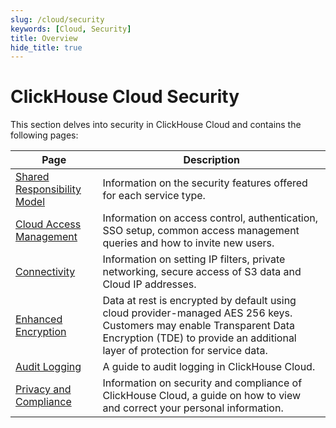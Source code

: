 ```yaml
---
slug: /cloud/security
keywords: [Cloud, Security]
title: Overview
hide_title: true
---
```


# ClickHouse Cloud Security

This section delves into security in ClickHouse Cloud and contains the following pages:

| Page                                                          | Description                                                                                                                                                                                           |
|---------------------------------------------------------------|-------------------------------------------------------------------------------------------------------------------------------------------------------------------------------------------------------|
| [Shared Responsibility Model](shared-responsibility-model.md) | Information on the security features offered for each service type.                                                                                                                                   |
| [Cloud Access Management](cloud-access-management/index.md)   | Information on access control, authentication, SSO setup, common access management queries and how to invite new users.                                                                               |
| [Connectivity](connectivity-overview.md)                      | Information on setting IP filters, private networking, secure access of S3 data and Cloud IP addresses.                                                                                               |
| [Enhanced Encryption](cmek.md)                                | Data at rest is encrypted by default using cloud provider-managed AES 256 keys. Customers may enable Transparent Data Encryption (TDE) to provide an additional layer of protection for service data. |
| [Audit Logging](audit-logging.md)                             | A guide to audit logging in ClickHouse Cloud.                                                                                                                                                         |
| [Privacy and Compliance](privacy-compliance-overview.md)      | Information on security and compliance of ClickHouse Cloud, a guide on how to view and correct your personal information.                                                                             |
